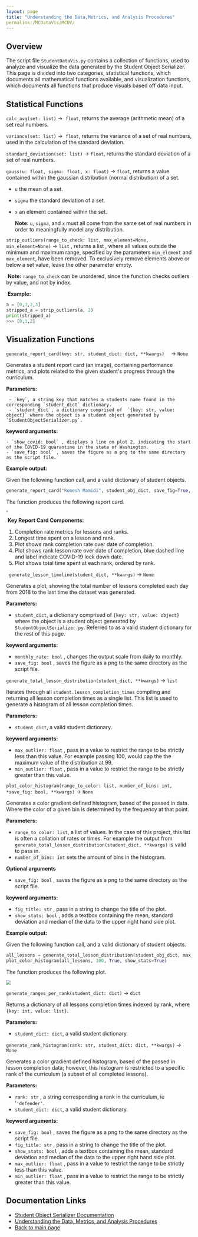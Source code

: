```yaml
---
layout: page
title: "Understanding the Data,Metrics, and Analysis Procedures"
permalink:/MCDataVis/MCDV/
---
```


## Overview 

The script file `StudentDataVis.py` contains a collection of functions, used to analyze and visualize the data generated by the Student Object Serializer. This page is divided into two categories, statistical functions, which documents all mathematical functions available, and visualization functions, which documents all functions that produce visuals based off data input.  

## Statistical Functions 

`calc_avg(set: list)` &rightarrow;  `float`, returns the average (arithmetic mean) of a set real numbers.  

`variance(set: list)` &rightarrow;  `float`, returns the variance of a set of real numbers, used in the calculation of the standard deviation. 

`standard_deviation(set: list)` &rightarrow; `float`, returns the standard deviation of a set of real numbers.  

`gauss(u: float, sigma: float, x: float)` &rightarrow; `float`,  returns a value contained within the gaussian distribution (normal distribution) of a set. 

 - `u` the mean of a set. 

 - `sigma` the standard deviation of a set. 

 - `x` an element contained within the set. 

     **Note**: `u`, `sigma`, and `x` must all come from the same set of real numbers in order to meaningfully model any distribution.  

`strip_outliers(range_to_check: list, max_element=None, min_element=None)` &rightarrow; `list` , returns a list , where all values outside the minimum and maximum range, specified by the parameters `min_element` and `max_element`, have been removed. To exclusively remove elements above or below a set value, leave the other parameter empty.   

​	**Note:** `range_to_check` can be unordered, since the function checks outliers by value, and not by index.

​	**Example:**  

```python 
a = [0,1,2,3]
stripped_a = strip_outliers(a, 2) 
print(stripped_a)
>>> [0,1,2]
```

## Visualization Functions 

`generate_report_card(key: str, student_dict: dict, **kwargs)  ` &rightarrow;  `None`   

Generates a student report card (an image), containing performance metrics, and plots related to the given student's progress through the curriculum.  

**Parameters:** 

	 - `key`, a string key that matches a students name found in the corresponding `student_dict` dictionary.   
	 - `student_dict`, a dictionary comprised of  `{key: str, value: object}` where the object is a student object generated by `StudentObjectSerializer.py`. 

**keyword arguments:**  

	- `show_covid: bool` , displays a line on plot 2, indicating the start of the COVID-19 quarantine in the state of Washington.   
	- `save_fig: bool` , saves the figure as a png to the same directory as the script file. 

**Example output:** 

Given the following function call, and a valid dictionary of student objects.

```python
generate_report_card("Romesh Mamidi", student_obj_dict, save_fig=True, show_covid=True)
```

The function produces the following report card.

<img src="Romesh MamidiReportCardBreakdown.png" style="zoom: 33%;" /> 

​	**Key Report Card Components:** 

1.  Completion rate metrics for lessons and ranks.
2.  Longest time spent on a lesson and rank.  
3.  Plot shows rank completion rate over date of completion.  
4.  Plot shows rank lesson rate over date of completion, blue dashed line and label indicate COVID-19 lock down date.  
5.  Plot shows total time spent at each rank, ordered by rank. 



` generate_lesson_timeline(student_dict, **kwargs)` &rightarrow;  `None` 

 Generates a plot, showing the total number of lessons completed each day from 2018 to the last time the dataset was generated.

**Parameters:**    

  - `student_dict`, a dictionary comprised of  `{key: str, value: object}` where the object is a student object generated by `StudentObjectSerializer.py`. Referred to as a  valid student dictionary for the rest of this page.   

**keyword arguments:**  

 - `monthly_rate: bool` , changes the output scale from daily to monthly.    
 - `save_fig: bool` , saves the figure as a png to the same directory as the script file. 



`generate_total_lesson_distribution(student_dict, **kwargs)` &rightarrow;  `list` 

Iterates through all `student.lesson_completion_times`   compiling and returning all lesson completion times as a single list.  This list is used to generate a histogram of all lesson completion times.  

**Parameters:**    

  - `student_dict`, a  valid student dictionary.   

**keyword arguments:**  

 - `max_outlier: float` , pass in a value to restrict the range to be strictly less than this value. For example passing 100, would cap the the maximum value of the distribution at 99.       
 - `min_outlier: float` , pass in a value to restrict the range to be strictly greater than this value. 



`plot_color_histogram(range_to_color: list, number_of_bins: int, *save_fig: bool, **kwargs)` &rightarrow;  `None` 

 Generates a color gradient defined histogram, based of the passed in data. Where the color of a given bin is determined by the frequency at that point.  

**Parameters:**    

  - `range_to_color: list`,  a list of values. In the case of this project, this list is often a collation of rates or times. For example the output from `generate_total_lesson_distribution(student_dict, **kwargs)`  is valid to pass in.
  - `number_of_bins: int` sets the amount of bins in the histogram. 

**Optional arguments**

- `save_fig: bool` , saves the figure as a png to the same directory as the script file. 

**keyword arguments:**  

 - `fig_title: str` , pass in a string to change the title of the plot.       
 - `show_stats: bool` , adds a textbox containing the mean, standard deviation and median of the data to the upper right hand side plot. 

**Example output:** 

Given the following function call, and a valid dictionary of student objects.

```python
all_lessons = generate_total_lesson_distribution(student_obj_dict, max_outlier=100, min_outlier=0)
plot_color_histogram(all_lessons, 100, True, show_stats=True)
```

The function produces the following plot. 

<img src="Histogram.png" style="zoom:72%;" />

`generate_ranges_per_rank(student_dict: dict)` &rightarrow;  `dict`  

Returns a dictionary of all lessons completion times indexed by rank, where `{key: int, value: list}`. 

**Parameters:**  

- `student_dict: dict`, a  valid student dictionary. 



`generate_rank_histogram(rank: str, student_dict: dict, **kwargs)` &rightarrow;  `None` 

Generates a color gradient defined histogram, based of the passed in lesson completion data; however, this histogram is restricted to a specific rank of the curriculum (a subset of all completed lessons).  

**Parameters:**    

  - `rank: str` , a string corresponding a rank in the curriculum, ie '`'defender'`. 
  - `student_dict: dict`, a  valid student dictionary.   

**keyword arguments:**  

 - `save_fig: bool` , saves the figure as a png to the same directory as the script file. 
 - `fig_title: str` , pass in a string to change the title of the plot.       
 - `show_stats: bool` , adds a textbox containing the mean, standard deviation and median of the data to the upper right hand side plot.  
 - `max_outlier: float` , pass in a value to restrict the range to be strictly less than this value.       
 - `min_outlier: float` , pass in a value to restrict the range to be strictly greater than this value. 

## Documentation Links

- [Student Object Serializer Documentation](https://mjsmith95.github.io/MCDataVis/SOS) 
- [Understanding the Data, Metrics, and Analysis Procedures](https://mjsmith95.github.io/MCDataVis/MCDV) 
- [Back to main page](https://mjsmith95.github.io/MCDataVis)   
